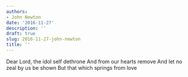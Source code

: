 ```yaml
---
authors:
- John Newton
date: '2016-11-27'
description: ''
draft: true
slug: 2016-11-27-john-newton
title: ''
---
```

Dear Lord, the idol self dethrone
And from our hearts remove
And let no zeal by us be shown
But that which springs from love




